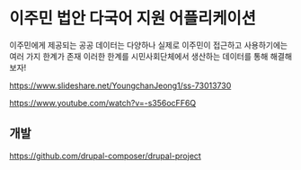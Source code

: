 # 이주민 법안 다국어 지원 어플리케이션

이주민에게 제공되는 공공 데이터는 다양하나 실제로 이주민이 접근하고 사용하기에는 여러 가지 한계가 존재 이러한 한계를 시민사회단체에서 생산하는 데이터를 통해 해결해 보자!

<https://www.slideshare.net/YoungchanJeong1/ss-73013730>

<https://www.youtube.com/watch?v=-s356ocFF6Q>


## 개발

<https://github.com/drupal-composer/drupal-project>